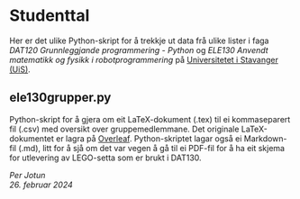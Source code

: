 # Studenttal

Her er det ulike Python-skript for å trekkje ut data frå ulike lister i faga *DAT120 Grunnleggjande programmering - Python* og *ELE130 Anvendt matematikk og fysikk i robotprogrammering* på [Universitetet i Stavanger (UiS)](https://www.uis.no).

## ele130grupper.py

Python-skript for å gjera om eit LaTeX-dokument (.tex) til ei kommaseparert fil (.csv) med oversikt over gruppemedlemmane. Det originale LaTeX-dokumentet er lagra på [Overleaf](https://overleaf.com/). Python-skriptet lagar også ei Markdown-fil (.md), litt for å sjå om det var vegen å gå til ei PDF-fil for å ha eit skjema for utlevering av LEGO-setta som er brukt i DAT130.

*Per Jotun*  
*26. februar 2024*
